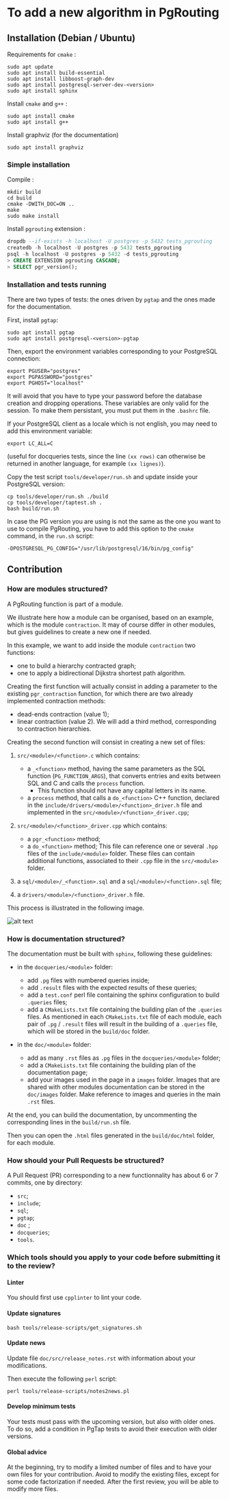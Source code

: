 # To add a new algorithm in PgRouting

## Installation (Debian / Ubuntu)

Requirements for `cmake` :
```shell
sudo apt update
sudo apt install build-essential
sudo apt install libboost-graph-dev
sudo apt install postgresql-server-dev-<version>
sudo apt install sphinx
```

Install `cmake` and `g++` :
```shell
sudo apt install cmake
sudo apt install g++
```

Install graphviz (for the documentation)
```shell
sudo apt install graphviz
```


### Simple installation

Compile :
```shell
mkdir build
cd build
cmake -DWITH_DOC=ON ..
make
sudo make install
```

Install `pgrouting` extension :
```sql
dropdb --if-exists -h localhost -U postgres -p 5432 tests_pgrouting
createdb -h localhost -U postgres -p 5432 tests_pgrouting
psql -h localhost -U postgres -p 5432 -d tests_pgrouting 
> CREATE EXTENSION pgrouting CASCADE;
> SELECT pgr_version();
```


### Installation and tests running

There are two types of tests: the ones driven by `pgtap` and the ones made for the documentation.

First, install `pgtap`:
```shell
sudo apt install pgtap
sudo apt install postgresql-<version>-pgtap
```

Then, export the environment variables corresponding to your PostgreSQL connection:
```shell
export PGUSER="postgres"
export PGPASSWORD="postgres"
export PGHOST="localhost"
```
It will avoid that you have to type your password before the database creation and dropping operations. These variables are only valid for the session. To make them persistant, you must put them in the `.bashrc` file.

If your PostgreSQL client as a locale which is not english, you may need to add this environment variable:
```shell
export LC_ALL=C
```
(useful for docqueries tests, since the line `(xx rows)` can otherwise be returned in another language, for example `(xx lignes)`).

Copy the test script `tools/developer/run.sh` and update inside your PostgreSQL version:

```shell
cp tools/developer/run.sh ./build
cp tools/developer/taptest.sh .
bash build/run.sh
```

In case the PG version you are using is not the same as the one you want to use to compile PgRouting, you have to add this option to the `cmake` command, in the `run.sh` script:

```shell
-DPOSTGRESQL_PG_CONFIG="/usr/lib/postgresql/16/bin/pg_config"
```

## Contribution

### How are modules structured?

A PgRouting function is part of a module. 

We illustrate here how a module can be organised, based on an example, which is the module `contraction`. It may of course differ in other modules, but gives guidelines to create a new one if needed. 

In this example, we want to add inside the module `contraction` two functions:
- one to build a hierarchy contracted graph;
- one to apply a bidirectional Dijkstra shortest path algorithm.

Creating the first function will actually consist in adding a parameter to the existing `pgr_contraction` function, for which there are two already implemented contraction methods:
- dead-ends contraction (value 1);
- linear contraction (value 2).
We will add a third method, corresponding to contraction hierarchies.

Creating the second function will consist in creating a new set of files:
1. `src/<module>/<function>.c` which contains:
	- a `_<function>` method, having the same parameters as the SQL function (`PG_FUNCTION_ARGS`), that converts entries and exits between SQL and C and calls the `process` function.
		- This function should not have any capital letters in its name.
	- a `process` method, that calls a `do_<function>` C++ function, declared in the `include/drivers/<module>/<function>_driver.h` file and implemented in the `src/<module>/<function>_driver.cpp`;

2. `src/<module>/<function>_driver.cpp` which contains:
	- a `pgr_<function>` method;
	- a `do_<function>` method;
This file can reference one or several `.hpp` files of the `include/<module>` folder. These files can contain additional functions, associated to their `.cpp` file in the `src/<module>` folder.

3. a `sql/<module>/_<function>.sql` and a `sql/<module>/<function>.sql` file;

4. a `drivers/<module>/<function>_driver.h` file.

This process is illustrated in the following image.

![alt text](add_function_and_module.png)


### How is documentation structured?

The documentation must be built with `sphinx`, following these guidelines:
- in the `docqueries/<module>` folder:
	- add `.pg` files with numbered queries inside;
	- add `.result` files with the expected results of these queries;
	- add a `test.conf` perl file containing the sphinx configuration to build `.queries` files;
	- add a `CMakeLists.txt` file containing the building plan of the `.queries` files.
As mentioned in each `CMakeLists.txt` file of each module, each pair of `.pg` / `.result` files will result in the building of a `.queries` file, which will be stored in the `build/doc` folder.

- in the `doc/<module>` folder:
	- add as many `.rst` files as `.pg` files in the `docqueries/<module>` folder;
	- add a `CMakeLists.txt` file containing the building plan of the documentation page;
	- add your images used in the page in a `images` folder.
Images that are shared with other modules documentation can be stored in the `doc/images` folder. Make reference to images and queries in the main `.rst` files.

At the end, you can build the documentation, by uncommenting the corresponding lines in the `build/run.sh` file.

Then you can open the `.html` files generated in the `build/doc/html` folder, for each module.

### How should your Pull Requests be structured?

A Pull Request (PR) corresponding to a new functionnality has about 6 or 7 commits, one by directory:
- `src`;
- `include`;
- `sql`;
- `pgtap`;
- `doc` ;
- `docqueries`;
- `tools`.

### Which tools should you apply to your code before submitting it to the review?

#### Linter
You should first use `cpplinter` to lint your code. 

#### Update signatures

```shell
bash tools/release-scripts/get_signatures.sh 
```

#### Update news

Update file `doc/src/release_notes.rst` with information about your modifications. 

Then execute the following `perl` script:

```shell
perl tools/release-scripts/notes2news.pl
```

#### Develop minimum tests

Your tests must pass with the upcoming version, but also with older ones. To do so, add a condition in PgTap tests to avoid their execution with older versions.


#### Global advice

At the beginning, try to modify a limited number of files and to have your own files for your contribution. Avoid to modify the existing files, except for some code factorization if needed. After the first review, you will be able to modify more files.
